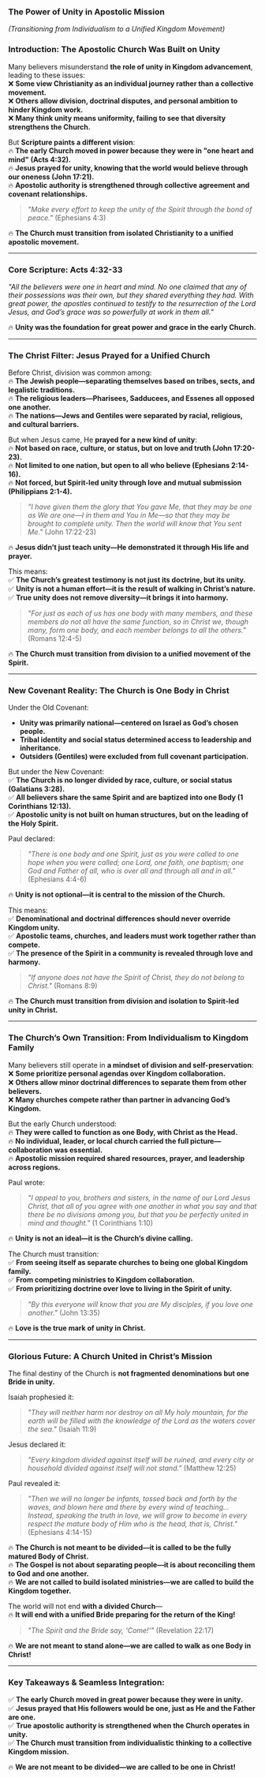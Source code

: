 ### **The Power of Unity in Apostolic Mission**
_(Transitioning from Individualism to a Unified Kingdom Movement)_

### **Introduction: The Apostolic Church Was Built on Unity**

Many believers misunderstand **the role of unity in Kingdom advancement**, leading to these issues:  
❌ **Some view Christianity as an individual journey rather than a collective movement.**  
❌ **Others allow division, doctrinal disputes, and personal ambition to hinder Kingdom work.**  
❌ **Many think unity means uniformity, failing to see that diversity strengthens the Church.**

But **Scripture paints a different vision**:  
🔥 **The early Church moved in power because they were in "one heart and mind" (Acts 4:32).**  
🔥 **Jesus prayed for unity, knowing that the world would believe through our oneness (John 17:21).**  
🔥 **Apostolic authority is strengthened through collective agreement and covenant relationships.**

> _"Make every effort to keep the unity of the Spirit through the bond of peace."_ (Ephesians 4:3)

🔥 **The Church must transition from isolated Christianity to a unified apostolic movement.**

---

### **Core Scripture: Acts 4:32-33**

_"All the believers were one in heart and mind. No one claimed that any of their possessions was their own, but they shared everything they had. With great power, the apostles continued to testify to the resurrection of the Lord Jesus, and God’s grace was so powerfully at work in them all."_

🔥 **Unity was the foundation for great power and grace in the early Church.**

---

### **The Christ Filter: Jesus Prayed for a Unified Church**

Before Christ, division was common among:  
🔥 **The Jewish people—separating themselves based on tribes, sects, and legalistic traditions.**  
🔥 **The religious leaders—Pharisees, Sadducees, and Essenes all opposed one another.**  
🔥 **The nations—Jews and Gentiles were separated by racial, religious, and cultural barriers.**

But when Jesus came, He **prayed for a new kind of unity**:  
🔥 **Not based on race, culture, or status, but on love and truth (John 17:20-23).**  
🔥 **Not limited to one nation, but open to all who believe (Ephesians 2:14-16).**  
🔥 **Not forced, but Spirit-led unity through love and mutual submission (Philippians 2:1-4).**

> _"I have given them the glory that You gave Me, that they may be one as We are one—I in them and You in Me—so that they may be brought to complete unity. Then the world will know that You sent Me."_ (John 17:22-23)

🔥 **Jesus didn’t just teach unity—He demonstrated it through His life and prayer.**

This means:  
✅ **The Church’s greatest testimony is not just its doctrine, but its unity.**  
✅ **Unity is not a human effort—it is the result of walking in Christ’s nature.**  
✅ **True unity does not remove diversity—it brings it into harmony.**

> _"For just as each of us has one body with many members, and these members do not all have the same function, so in Christ we, though many, form one body, and each member belongs to all the others."_ (Romans 12:4-5)

🔥 **The Church must transition from division to a unified movement of the Spirit.**

---

### **New Covenant Reality: The Church is One Body in Christ**

Under the Old Covenant:

- **Unity was primarily national—centered on Israel as God’s chosen people.**
- **Tribal identity and social status determined access to leadership and inheritance.**
- **Outsiders (Gentiles) were excluded from full covenant participation.**

But under the New Covenant:  
✅ **The Church is no longer divided by race, culture, or social status (Galatians 3:28).**  
✅ **All believers share the same Spirit and are baptized into one Body (1 Corinthians 12:13).**  
✅ **Apostolic unity is not built on human structures, but on the leading of the Holy Spirit.**

Paul declared:

> _"There is one body and one Spirit, just as you were called to one hope when you were called; one Lord, one faith, one baptism; one God and Father of all, who is over all and through all and in all."_ (Ephesians 4:4-6)

🔥 **Unity is not optional—it is central to the mission of the Church.**

This means:  
✅ **Denominational and doctrinal differences should never override Kingdom unity.**  
✅ **Apostolic teams, churches, and leaders must work together rather than compete.**  
✅ **The presence of the Spirit in a community is revealed through love and harmony.**

> _"If anyone does not have the Spirit of Christ, they do not belong to Christ."_ (Romans 8:9)

🔥 **The Church must transition from division and isolation to Spirit-led unity in Christ.**

---

### **The Church’s Own Transition: From Individualism to Kingdom Family**

Many believers still operate in **a mindset of division and self-preservation**:  
❌ **Some prioritize personal agendas over Kingdom collaboration.**  
❌ **Others allow minor doctrinal differences to separate them from other believers.**  
❌ **Many churches compete rather than partner in advancing God’s Kingdom.**

But the early Church understood:  
🔥 **They were called to function as one Body, with Christ as the Head.**  
🔥 **No individual, leader, or local church carried the full picture—collaboration was essential.**  
🔥 **Apostolic mission required shared resources, prayer, and leadership across regions.**

Paul wrote:

> _"I appeal to you, brothers and sisters, in the name of our Lord Jesus Christ, that all of you agree with one another in what you say and that there be no divisions among you, but that you be perfectly united in mind and thought."_ (1 Corinthians 1:10)

🔥 **Unity is not an ideal—it is the Church’s divine calling.**

The Church must transition:  
✅ **From seeing itself as separate churches to being one global Kingdom family.**  
✅ **From competing ministries to Kingdom collaboration.**  
✅ **From prioritizing doctrine over love to living in the Spirit of unity.**

> _"By this everyone will know that you are My disciples, if you love one another."_ (John 13:35)

🔥 **Love is the true mark of unity in Christ.**

---

### **Glorious Future: A Church United in Christ’s Mission**

The final destiny of the Church is **not fragmented denominations but one Bride in unity.**

Isaiah prophesied it:

> _"They will neither harm nor destroy on all My holy mountain, for the earth will be filled with the knowledge of the Lord as the waters cover the sea."_ (Isaiah 11:9)

Jesus declared it:

> _"Every kingdom divided against itself will be ruined, and every city or household divided against itself will not stand."_ (Matthew 12:25)

Paul revealed it:

> _"Then we will no longer be infants, tossed back and forth by the waves, and blown here and there by every wind of teaching… Instead, speaking the truth in love, we will grow to become in every respect the mature body of Him who is the head, that is, Christ."_ (Ephesians 4:14-15)

🔥 **The Church is not meant to be divided—it is called to be the fully matured Body of Christ.**  
🔥 **The Gospel is not about separating people—it is about reconciling them to God and one another.**  
🔥 **We are not called to build isolated ministries—we are called to build the Kingdom together.**

The world will not end **with a divided Church**—  
🔥 **It will end with a unified Bride preparing for the return of the King!**

> _"The Spirit and the Bride say, ‘Come!’"_ (Revelation 22:17)

🔥 **We are not meant to stand alone—we are called to walk as one Body in Christ!**

---

### **Key Takeaways & Seamless Integration:**

✅ **The early Church moved in great power because they were in unity.**  
✅ **Jesus prayed that His followers would be one, just as He and the Father are one.**  
✅ **True apostolic authority is strengthened when the Church operates in unity.**  
✅ **The Church must transition from individualistic thinking to a collective Kingdom mission.**

🔥 **We are not meant to be divided—we are called to be one in Christ!**